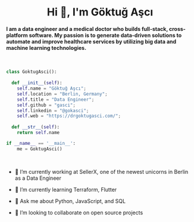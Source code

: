 <h1 align="center">Hi 👋, I'm Göktuğ Aşcı</h1>

#### I am a data engineer and a medical doctor who builds full-stack, cross-platform software. My passion is to generate data-driven solutions to automate and improve healthcare services by utilizing big data and machine learning technologies.
<br>

```python
class GoktugAsci():
    
  def __init__(self):
    self.name = "Göktuğ Aşcı";
    self.location = "Berlin, Germany";
    self.title = "Data Engineer";
    self.github = "gasci";
    self.linkedin = "@gokasci";
    self.web = "https://drgoktugasci.com/";
  
  def __str__(self):
    return self.name

if __name__ == '__main__':
    me = GoktugAsci()
```

<br>

- 🔭 I’m currently working at SellerX, one of the newest unicorns in Berlin as a Data Engineer
  
- 🌱 I’m currently learning Terraform, Flutter

- 💬 Ask me about Python, JavaScript, and SQL
  
- 👯 I’m looking to collaborate on open source projects
  

